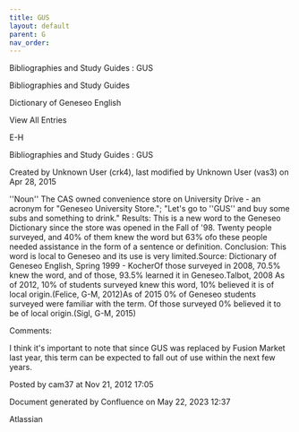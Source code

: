 ```yaml
---
title: GUS
layout: default
parent: G
nav_order:
---
```


Bibliographies and Study Guides : GUS

Bibliographies and Study Guides

Dictionary of Geneseo English

View All Entries

E-H

Bibliographies and Study Guides : GUS

Created by  Unknown User (crk4), last modified by  Unknown User (vas3) on Apr 28, 2015

''Noun'' The CAS owned convenience store on University Drive - an acronym for &quot;Geneseo University Store.&quot;; &quot;Let's go to ''GUS'' and buy some subs and something to drink.&quot; Results: This is a new word to the Geneseo Dictionary since the store was opened in the Fall of '98. Twenty people surveyed, and 40% of them knew the word but 63% ofo these people needed assistance in the form of a sentence or definition. Conclusion: This word is local to Geneseo and its use is very limited.Source: Dictionary of Geneseo English, Spring 1999 - KocherOf those surveyed in 2008, 70.5% knew the word, and of those, 93.5% learned it in Geneseo.Talbot, 2008 As of 2012, 10% of students surveyed knew this word, 10% believed it is of local origin.(Felice, G-M, 2012)As of 2015 0% of Geneseo students surveyed were familiar with the term. Of those surveyed 0% believed it to be of local origin.(Sigl, G-M, 2015)

Comments:

I think it's important to note that since GUS was replaced by Fusion Market last year, this term can be expected to fall out of use within the next few years.

Posted by cam37 at Nov 21, 2012 17:05

Document generated by Confluence on May 22, 2023 12:37

Atlassian
